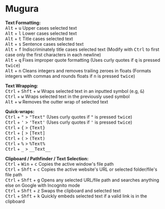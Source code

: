 # Mugura
**Text Formatting:**  
<kbd>Alt</kbd> + <kbd>u</kbd> Upper cases selected text  
<kbd>Alt</kbd> + <kbd>l</kbd> Lower cases selected text  
<kbd>Alt</kbd> + <kbd>t</kbd> Title cases selected text  
<kbd>Alt</kbd> + <kbd>s</kbd> Sentence cases selected text  
<kbd>Alt</kbd> + <kbd>f</kbd> Indiscriminately title cases selected text (Modify with <kbd>Ctrl</kbd> to first case only the first characters in each newline)  
<kbd>Alt</kbd> + <kbd>q</kbd> Fixes improper quote formatting (Uses curly quotes if <kbd>q</kbd> is pressed <kbd>twice</kbd>)  
<kbd>Alt</kbd> + <kbd>n</kbd> Cleans integers and removes trailing zeroes in floats (Formats integers with commas and rounds floats if <kbd>n</kbd> is pressed <kbd>twice</kbd>)  

**Text Wrapping:**  
<kbd>Ctrl</kbd> + <kbd>Shft</kbd> + <kbd>w</kbd> Wraps selected text in an inputted symbol (e.g, <kbd>&</kbd>)  
<kbd>Ctrl</kbd> + <kbd>w</kbd> Wraps selected text in the previously used symbol  
<kbd>Alt</kbd> + <kbd>w</kbd> Removes the outter wrap of selected text  

**Quick-wraps:**  
<kbd>Ctrl</kbd> + <kbd>"</kbd>  >  <kbd>"Text"</kbd> (Uses curly quotes if <kbd>"</kbd> is pressed <kbd>twice</kbd>)  
<kbd>Ctrl</kbd> + <kbd>'</kbd>  >  <kbd>'Text'</kbd> (Uses curly quotes if <kbd>'</kbd> is pressed <kbd>twice</kbd>)  
<kbd>Ctrl</kbd> + <kbd>{</kbd>  >  <kbd>{Text}</kbd>  
<kbd>Ctrl</kbd> + <kbd>[</kbd>  >  <kbd>[Text]</kbd>  
<kbd>Ctrl</kbd> + <kbd>(</kbd>  >  <kbd>(Text)</kbd>  
<kbd>Ctrl</kbd> + <kbd>%</kbd>  >  <kbd>%Text%</kbd>  
<kbd>Ctrl</kbd> + <kbd>_</kbd>  >  <kbd>\_\_Text\_\_</kbd>  

**Clipboard / Pathfinder / Text Selection:**  
<kbd>Ctrl</kbd> + <kbd>Win</kbd> + <kbd>c</kbd> Copies the active window's file path  
<kbd>Ctrl</kbd> + <kbd>Shft</kbd> + <kbd>c</kbd> Copies the active website's URL or selected folder/file's file path  
<kbd>Ctrl</kbd> + <kbd>Shft</kbd> + <kbd>g</kbd> Opens any selected URL/file path and searches anything else on Google with Incognito mode  
<kbd>Ctrl</kbd> + <kbd>Shft</kbd> + <kbd>z</kbd> Swaps the clipboard and selected text  
<kbd>Ctrl</kbd> + <kbd>Shft</kbd> + <kbd>k</kbd> Quickly embeds selected text if a valid link is in the clipboard  

